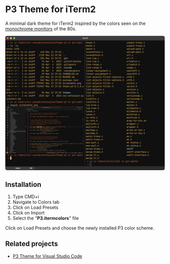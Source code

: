 # P3 Theme for iTerm2

A minimal dark theme for iTerm2 inspired by the colors seen on the
[monochrome monitors](https://en.wikipedia.org/wiki/Monochrome_monitor) of the
80s.

![Screenshot](./screenshot.png)

## Installation

1. Type CMD+i
2. Navigate to Colors tab
3. Click on Load Presets
4. Click on Import
5. Select the "**P3.itermcolors**" file

Click on Load Presets and choose the newly installed P3 color scheme.

## Related projects

- [P3 Theme for Visual Studio Code](https://github.com/nvartolomei/vscode-theme-p3)
